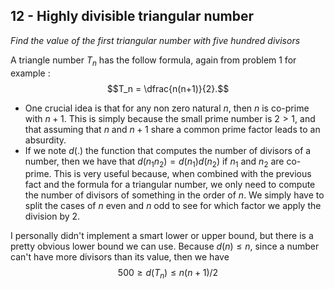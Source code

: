 ## 12 - Highly divisible triangular number
_Find the value of the first triangular number with five hundred divisors_

A triangle number $T_n$ has the follow formula, again from problem 1 for example :
$$T_n = \dfrac{n(n+1)}{2}.$$

- One crucial idea is that for any non zero natural $n$, then $n$ is co-prime with $n+1$. This is simply because the small prime number is $2 > 1$, and that assuming that $n$ and $n+1$ share a common prime factor leads to an absurdity.
- If we note $d(.)$ the function that computes the number of divisors of a number, then we have that $d(n_1 n_2) = d(n_1) d(n_2)$ if $n_1$ and $n_2$ are co-prime. This is very useful because, when combined with the previous fact and the formula for a triangular number, we only need to compute the number of divisors of something in the order of $n$. We simply have to split the cases of $n$ even and $n$ odd to see for which factor we apply the division by $2$.

I personally didn't implement a smart lower or upper bound, but there is a pretty obvious lower bound we can use. Because $d(n) \leq n$, since a number can't have more divisors than its value, then we have
$$500 \geq d(T_n) \leq n(n+1)/2$$
